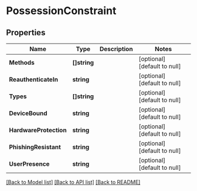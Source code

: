 # PossessionConstraint

## Properties
Name | Type | Description | Notes
------------ | ------------- | ------------- | -------------
**Methods** | **[]string** |  | [optional] [default to null]
**ReauthenticateIn** | **string** |  | [optional] [default to null]
**Types** | **[]string** |  | [optional] [default to null]
**DeviceBound** | **string** |  | [optional] [default to null]
**HardwareProtection** | **string** |  | [optional] [default to null]
**PhishingResistant** | **string** |  | [optional] [default to null]
**UserPresence** | **string** |  | [optional] [default to null]

[[Back to Model list]](../README.md#documentation-for-models) [[Back to API list]](../README.md#documentation-for-api-endpoints) [[Back to README]](../README.md)

